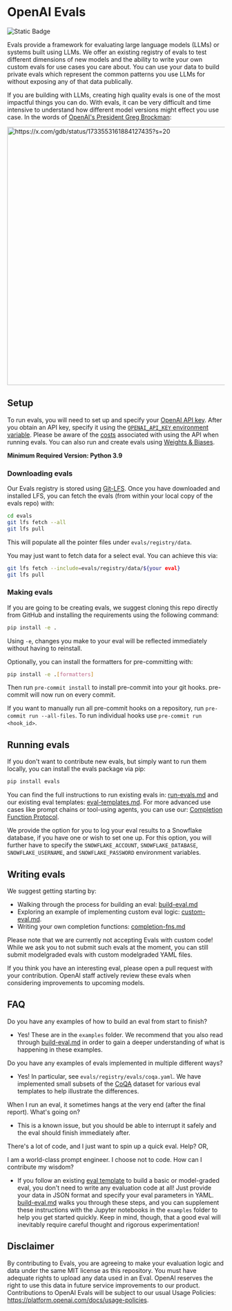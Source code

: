 # OpenAI Evals

![Static Badge](https://img.shields.io/badge/Python%20version%3A%203.9%2B)

Evals provide a framework for evaluating large language models (LLMs) or systems built using LLMs. We offer an existing registry of evals to test different dimensions of new models and the ability to write your own custom evals for use cases you care about. You can use your data to build private evals which represent the common patterns you use LLMs for without exposing any of that data publically.

If you are building with LLMs, creating high quality evals is one of the most impactful things you can do. With evals, it can be very difficult and time intensive to understand how different model versions might effect you use case. In the words of [OpenAI's President Greg Brockman](https://twitter.com/gdb/status/1733553161884127435):

<img width="596" alt="https://x.com/gdb/status/1733553161884127435?s=20" src="https://github.com/openai/evals/assets/35577566/ce7840ff-43a8-4d88-bb2f-6b207410333b">

## Setup

To run evals, you will need to set up and specify your [OpenAI API key](https://platform.openai.com/account/api-keys). After you obtain an API key, specify it using the [`OPENAI_API_KEY` environment variable](https://platform.openai.com/docs/quickstart/step-2-setup-your-api-key). Please be aware of the [costs](https://openai.com/pricing) associated with using the API when running evals. You can also run and create evals using [Weights & Biases](https://wandb.ai/wandb_fc/openai-evals/reports/OpenAI-Evals-Demo-Using-W-B-Prompts-to-Run-Evaluations--Vmlldzo0MTI4ODA3).

**Minimum Required Version: Python 3.9**

### Downloading evals

Our Evals registry is stored using [Git-LFS](https://git-lfs.com/). Once you have downloaded and installed LFS, you can fetch the evals (from within your local copy of the evals repo) with:
```sh
cd evals
git lfs fetch --all
git lfs pull
```

This will populate all the pointer files under `evals/registry/data`.

You may just want to fetch data for a select eval. You can achieve this via:
```sh
git lfs fetch --include=evals/registry/data/${your eval}
git lfs pull
```

### Making evals

If you are going to be creating evals, we suggest cloning this repo directly from GitHub and installing the requirements using the following command:

```sh
pip install -e .
```

Using `-e`, changes you make to your eval will be reflected immediately without having to reinstall.

Optionally, you can install the formatters for pre-committing with:

```sh
pip install -e .[formatters]
```

Then run `pre-commit install` to install pre-commit into your git hooks. pre-commit will now run on every commit.

If you want to manually run all pre-commit hooks on a repository, run `pre-commit run --all-files`. To run individual hooks use `pre-commit run <hook_id>`.

## Running evals

If you don't want to contribute new evals, but simply want to run them locally, you can install the evals package via pip:

```sh
pip install evals
```

You can find the full instructions to run existing evals in: [run-evals.md](docs/run-evals.md) and our existing eval templates: [eval-templates.md](docs/eval-templates.md). For more advanced use cases like prompt chains or tool-using agents, you can use our: [Completion Function Protocol](docs/completion-fns.md).

We provide the option for you to log your eval results to a Snowflake database, if you have one or wish to set one up. For this option, you will further have to specify the `SNOWFLAKE_ACCOUNT`, `SNOWFLAKE_DATABASE`, `SNOWFLAKE_USERNAME`, and `SNOWFLAKE_PASSWORD` environment variables.

## Writing evals

We suggest getting starting by: 

- Walking through the process for building an eval: [build-eval.md](docs/build-eval.md)
- Exploring an example of implementing custom eval logic: [custom-eval.md](docs/custom-eval.md).
- Writing your own completion functions: [completion-fns.md](docs/completion-fns.md)

Please note that we are currently not accepting Evals with custom code! While we ask you to not submit such evals at the moment, you can still submit modelgraded evals with custom modelgraded YAML files.

If you think you have an interesting eval, please open a pull request with your contribution. OpenAI staff actively review these evals when considering improvements to upcoming models.

## FAQ

Do you have any examples of how to build an eval from start to finish?

- Yes! These are in the `examples` folder. We recommend that you also read through [build-eval.md](docs/build-eval.md) in order to gain a deeper understanding of what is happening in these examples.

Do you have any examples of evals implemented in multiple different ways?

- Yes! In particular, see `evals/registry/evals/coqa.yaml`. We have implemented small subsets of the [CoQA](https://stanfordnlp.github.io/coqa/) dataset for various eval templates to help illustrate the differences.

When I run an eval, it sometimes hangs at the very end (after the final report). What's going on?

- This is a known issue, but you should be able to interrupt it safely and the eval should finish immediately after.

There's a lot of code, and I just want to spin up a quick eval. Help? OR,

I am a world-class prompt engineer. I choose not to code. How can I contribute my wisdom?

- If you follow an existing [eval template](docs/eval-templates.md) to build a basic or model-graded eval, you don't need to write any evaluation code at all! Just provide your data in JSON format and specify your eval parameters in YAML. [build-eval.md](docs/build-eval.md) walks you through these steps, and you can supplement these instructions with the Jupyter notebooks in the `examples` folder to help you get started quickly. Keep in mind, though, that a good eval will inevitably require careful thought and rigorous experimentation!

## Disclaimer

By contributing to Evals, you are agreeing to make your evaluation logic and data under the same MIT license as this repository. You must have adequate rights to upload any data used in an Eval. OpenAI reserves the right to use this data in future service improvements to our product. Contributions to OpenAI Evals will be subject to our usual Usage Policies: https://platform.openai.com/docs/usage-policies.
